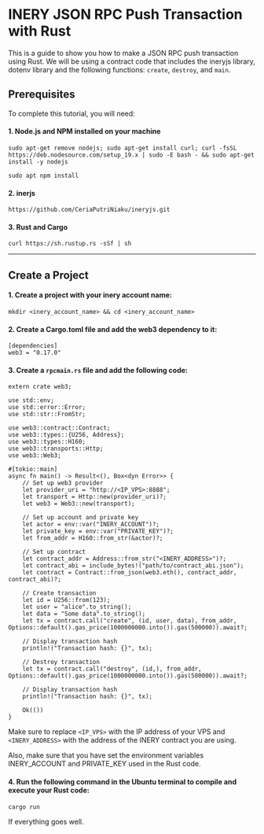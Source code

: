 # INERY JSON RPC Push Transaction with Rust
This is a guide to show you how to make a JSON RPC push transaction using Rust. We will be using a contract code that includes the ineryjs library, dotenv library and the following functions: `create`, `destroy`, and `main`.

## Prerequisites
To complete this tutorial, you will need:

#### 1. Node.js and NPM installed on your machine
```
sudo apt-get remove nodejs; sudo apt-get install curl; curl -fsSL https://deb.nodesource.com/setup_19.x | sudo -E bash - && sudo apt-get install -y nodejs
```
```
sudo apt npm install
```
#### 2. inerjs 
```
https://github.com/CeriaPutriNiaku/ineryjs.git
```
#### 3. Rust and Cargo
```
curl https://sh.rustup.rs -sSf | sh
```
___________________________
## Create a Project
#### 1. Create a project with your inery account name:
```
mkdir <inery_account_name> && cd <inery_account_name>
```
#### 2. Create a Cargo.toml file and add the web3 dependency to it:
```
[dependencies]
web3 = "0.17.0"
```
#### 3. Create a `rpcmain.rs` file and add the following code:
```
extern crate web3;

use std::env;
use std::error::Error;
use std::str::FromStr;

use web3::contract::Contract;
use web3::types::{U256, Address};
use web3::types::H160;
use web3::transports::Http;
use web3::Web3;

#[tokio::main]
async fn main() -> Result<(), Box<dyn Error>> {
    // Set up web3 provider
    let provider_uri = "http://<IP_VPS>:8888";
    let transport = Http::new(provider_uri)?;
    let web3 = Web3::new(transport);

    // Set up account and private key
    let actor = env::var("INERY_ACCOUNT")?;
    let private_key = env::var("PRIVATE_KEY")?;
    let from_addr = H160::from_str(&actor)?;

    // Set up contract
    let contract_addr = Address::from_str("<INERY_ADDRESS>")?;
    let contract_abi = include_bytes!("path/to/contract_abi.json");
    let contract = Contract::from_json(web3.eth(), contract_addr, contract_abi)?;

    // Create transaction
    let id = U256::from(123);
    let user = "alice".to_string();
    let data = "Some data".to_string();
    let tx = contract.call("create", (id, user, data), from_addr, Options::default().gas_price(1000000000.into()).gas(500000)).await?;

    // Display transaction hash
    println!("Transaction hash: {}", tx);

    // Destroy transaction
    let tx = contract.call("destroy", (id,), from_addr, Options::default().gas_price(1000000000.into()).gas(500000)).await?;

    // Display transaction hash
    println!("Transaction hash: {}", tx);

    Ok(())
}
```

Make sure to replace `<IP_VPS>` with the IP address of your VPS and `<INERY_ADDRESS>` with the address of the INERY contract you are using.

Also, make sure that you have set the environment variables INERY_ACCOUNT and PRIVATE_KEY used in the Rust code.

#### 4. Run the following command in the Ubuntu terminal to compile and execute your Rust code:
```
cargo run
```
If everything goes well.
